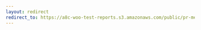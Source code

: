 ```yaml
---
layout: redirect
redirect_to: https://a8c-woo-test-reports.s3.amazonaws.com/public/pr-merge/39496/e2e/index.html
---
```

